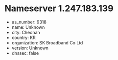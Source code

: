 # Nameserver 1.247.183.139

* as_number: 9318
* name: Unknown
* city: Cheonan
* country: KR
* organization: SK Broadband Co Ltd
* version: Unknown
* dnssec: false
